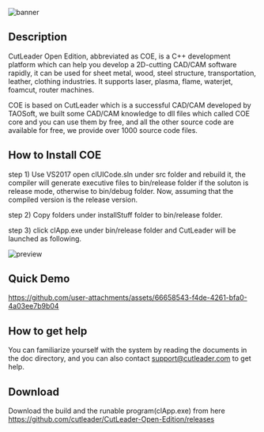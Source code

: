 ![banner](https://github.com/user-attachments/assets/a3930b18-66f1-43f7-b504-365e2fa97606)

## Description
CutLeader Open Edition, abbreviated as COE, is a C++ development platform which can help you develop a 2D-cutting CAD/CAM software rapidly, it can be used for sheet metal, 
wood, steel structure, transportation, leather, clothing industries. It supports laser, plasma, flame, waterjet, foamcut, router machines.

COE is based on CutLeader which is a successful CAD/CAM developed by TAOSoft, we built some CAD/CAM knowledge to dll files which called COE core and you can use them by free,
and all the other source code are available for free, we provide over 1000 source code files.

## How to Install COE
step 1) Use VS2017 open clUICode.sln under src folder and rebuild it, the compiler will generate executive files to bin/release folder if the soluton is release mode, 
        otherwise to bin/debug folder. Now, assuming that the compiled version is the release version.  
        
step 2) Copy folders under installStuff folder to bin/release folder.  

step 3) click clApp.exe under bin/release folder and CutLeader will be launched as following.  


![preview](https://github.com/user-attachments/assets/2591516e-68c2-4026-bace-7720cf7b6fd8)


## Quick Demo
https://github.com/user-attachments/assets/66658543-f4de-4261-bfa0-4a03ee7b9b04


## How to get help
You can familiarize yourself with the system by reading the documents in the doc directory, and you can also contact support@cutleader.com to get help.


## Download
Download the build and the runable program(clApp.exe) from here
https://github.com/cutleader/CutLeader-Open-Edition/releases

